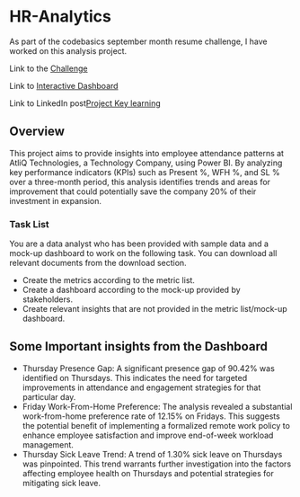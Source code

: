 # HR-Analytics

As part of the codebasics september month resume challenge, I have worked on this analysis project.

Link to the [Challenge](https://codebasics.io/challenge/codebasics-resume-project-challenge)

Link to [Interactive Dashboard](https://www.novypro.com/project/hr-analysis-44)

Link to LinkedIn post[Project Key learning](https://www.linkedin.com/feed/update/urn:li:ugcPost:7181701088616611842/)

## Overview

This project aims to provide insights into employee attendance patterns at AtliQ Technologies, a Technology Company, using Power BI. By analyzing key performance indicators (KPIs) such as Present %, WFH %, and SL % over a three-month period, this analysis identifies trends and areas for improvement that could potentially save the company 20% of their investment in expansion.


### Task List

You are a data analyst who has been provided with sample data and a mock-up dashboard to work on the following task. You can download all relevant documents from the download section.

- Create the metrics according to the metric list. 
- Create a dashboard according to the mock-up provided by stakeholders. 
- Create relevant insights that are not provided in the metric list/mock-up dashboard.



## Some Important insights from the Dashboard

- Thursday Presence Gap: A significant presence gap of 90.42% was identified on Thursdays. This indicates the need for targeted improvements in attendance and      engagement strategies for that particular day.
- Friday Work-From-Home Preference: The analysis revealed a substantial work-from-home preference rate of 12.15% on Fridays. This suggests the potential benefit of implementing a formalized remote work policy to enhance employee satisfaction and improve end-of-week workload management.
- Thursday Sick Leave Trend: A trend of 1.30% sick leave on Thursdays was pinpointed. This trend warrants further investigation into the factors affecting employee health on Thursdays and potential strategies for mitigating sick leave.

